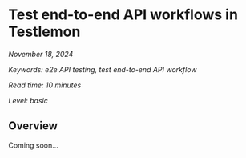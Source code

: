# Test end-to-end API workflows in Testlemon

_November 18, 2024_

_Keywords: e2e API testing, test end-to-end API workflow_

_Read time: 10 minutes_

_Level: basic_

## Overview

Coming soon...